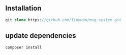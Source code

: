 ## Installation

```php
git clone https://github.com/Tinywan/msg-system.git
```

## update dependencies

```php
composer install
```